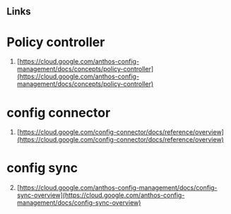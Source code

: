 

## Links

# Policy controller 
1. [https://cloud.google.com/anthos-config-management/docs/concepts/policy-controller](https://cloud.google.com/anthos-config-management/docs/concepts/policy-controller)
# config connector
1. [https://cloud.google.com/config-connector/docs/reference/overview](https://cloud.google.com/config-connector/docs/reference/overview)

# config sync 
2. [https://cloud.google.com/anthos-config-management/docs/config-sync-overview](https://cloud.google.com/anthos-config-management/docs/config-sync-overview)

